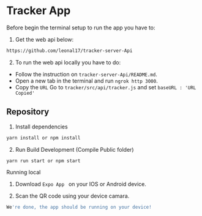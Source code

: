 # Tracker App

Before begin the terminal setup to run the app you have to:

1. Get the web api below:
```bash
https://github.com/leonal17/tracker-server-Api
```
2. To run the web api locally you have to do:
  - Follow the instruction on ```tracker-server-Api/README.md```.
  - Open a new tab in the terminal and run ```ngrok http 3000```.
  - Copy the ```URL``` Go to ```tracker/src/api/tracker.js``` and set ```baseURL : 'URL Copied'```

## Repository

1. Install dependencies

```bash
yarn install or npm install
```

2. Run Build Development (Compile Public folder)

```bash
yarn run start or npm start
```

Running local

1. Download ```Expo App ``` on your IOS or Android device.

2. Scan the QR code using your device camara.
```bash
We're done, the app should be running on your device!
```
